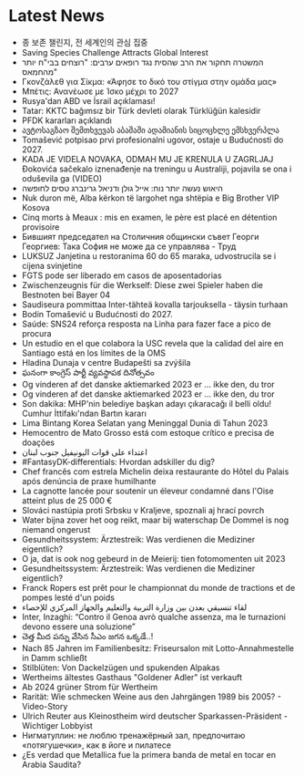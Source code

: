 # Latest News
-  종 보존 챌린지, 전 세계인의 관심 집중
-  Saving Species Challenge Attracts Global Interest
-  המשטרה תחקור את הרב שהסית נגד רופאים ערבים: "רוצחים בבי"ח יותר מהחמאס"
-  Γκονζάλεθ για Σίκμα: «Άφησε το δικό του στίγμα στην ομάδα μας»
-  Μπέτις: Ανανέωσε με Ίσκο μέχρι το 2027
-  Rusya'dan ABD ve İsrail açıklaması!
-  Tatar: KKTC bağımsız bir Türk devleti olarak Türklüğün kalesidir
-  PFDK kararları açıklandı
-  ავტოსაგზაო შემთხვევას აბაშაში ადამიანის სიცოცხლე ემსხვერპლა
-  Tomašević potpisao prvi profesionalni ugovor, ostaje u Budućnosti do 2027.
-  KADA JE VIDELA NOVAKA, ODMAH MU JE KRENULA U ZAGRLJAJ Đokovića sačekalo iznenađenje na treningu u Australiji, pojavila se ona i oduševila ga (VIDEO)
-  היאוש נעשה יותר נוח: אייל גולן ודניאל גרינברג טסים לחופשה
-  Nuk duron më, Alba kërkon të largohet nga shtëpia e Big Brother VIP Kosova
-  Cinq morts à Meaux : mis en examen, le père est placé en détention provisoire
-  Бившият председател на Столичния общински съвет Георги Георгиев: Така София не може да се управлява - Труд
-  LUKSUZ Janjetina u restoranima 60 do 65 maraka, udvostrucila se i cijena svinjetine
-  FGTS pode ser liberado em casos de aposentadorias
-  Zwischenzeugnis für die Werkself: Diese zwei Spieler haben die Bestnoten bei Bayer 04
-  Saudiseura pommittaa Inter-tähteä kovalla tarjouksella - täysin turhaan
-  Bodin Tomašević u Budućnosti do 2027.
-  Saúde: SNS24 reforça resposta na Linha para fazer face a pico de procura
-  Un estudio en el que colabora la USC revela que la calidad del aire en Santiago está en los límites de la OMS
-  Hladina Dunaja v centre Budapešti sa zvýšila
-  ఘనంగా కాంగ్రెస్‌ పార్టీ వ్యవస్థాపక దినోత్సవం
-  Og vinderen af det danske aktiemarked 2023 er … ikke den, du tror
-  Og vinderen af det danske aktiemarked 2023 er … ikke den, du tror
-  Son dakika: MHP'nin belediye başkan adayı çıkaracağı il belli oldu! Cumhur İttifakı'ndan Bartın kararı
-  Lima Bintang Korea Selatan yang Meninggal Dunia di Tahun 2023
-  Hemocentro de Mato Grosso está com estoque crítico e precisa de doações
-  اعتداء على قوات اليونيفيل جنوب لبنان
-  #FantasyDK-differentials: Hvordan adskiller du dig?
-  Chef francês com estrela Michelin deixa restaurante do Hôtel du Palais após denúncia de praxe humilhante
-  La cagnotte lancée pour soutenir un éleveur condamné dans l'Oise atteint plus de 25 000 €
-  Slováci nastúpia proti Srbsku v Kraljeve, spoznali aj hrací povrch
-  Water bijna zover het oog reikt, maar bij waterschap De Dommel is nog niemand ongerust
-  Gesundheitssystem: Ärztestreik: Was verdienen die Mediziner eigentlich?
-  O ja, dat is ook nog gebeurd in de Meierij: tien fotomomenten uit 2023
-  Gesundheitssystem: Ärztestreik: Was verdienen die Mediziner eigentlich?
-  Franck Ropers est prêt pour le championnat du monde de tractions et de pompes lesté d'un poids
-  لقاء تنسيقي بعدن بين وزارة التربية والتعليم والجهاز المركزي للإحصاء
-  Inter, Inzaghi: “Contro il Genoa avrò qualche assenza, ma le turnazioni devono essere una soluzione”
-  చెత్త మీద పన్ను వేసిన సీఎం జగన ఒక్కడే..!
-  Nach 85 Jahren im Familienbesitz: Friseursalon mit Lotto-Annahmestelle in Damm schließt
-  Stilblüten: Von Dackelzügen und spukenden Alpakas
-  Wertheims ältestes Gasthaus "Goldener Adler" ist verkauft
-  Ab 2024 grüner Strom für Wertheim
-  Rarität: Wie sch­me­cken Wei­ne aus den Jahr­gän­gen 1989 bis 2005? - Video-Story
-  Ulrich Reuter aus Kleinostheim wird deutscher Sparkassen-Präsident - Wichtiger Lobbyist
-  Нигматуллин: не люблю тренажёрный зал, предпочитаю «потягушечки», как в йоге и пилатесе
-  ¿Es verdad que Metallica fue la primera banda de metal en tocar en Arabia Saudita?
